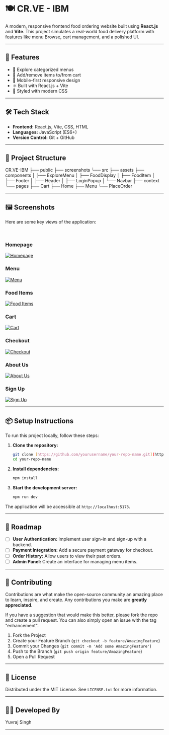 # 🍽️ CR.VE - IBM

A modern, responsive frontend food ordering website built using **React.js** and **Vite**. 
This project simulates a real-world food delivery platform with features like menu Browse, cart management, and a polished UI.

---

## 🚀 Features

- 🧭 Explore categorized menus  
- 🛒 Add/remove items to/from cart  
- 📱 Mobile-first responsive design  
- ⚛️ Built with React.js + Vite  
- 🎨 Styled with modern CSS  

---

## 🛠️ Tech Stack

- **Frontend:** React.js, Vite, CSS, HTML  
- **Languages:** JavaScript (ES6+)  
- **Version Control:** Git + GitHub  

---

## 📂 Project Structure

CR.VE-IBM
├── public
├── screenshots
└── src
    ├── assets
    ├── components
    │   ├── ExploreMenu
    │   ├── FoodDisplay
    │   ├── FoodItem
    │   ├── Footer
    │   ├── Header
    │   ├── LoginPopup
    │   └── Navbar
    ├── context
    └── pages
        ├── Cart
        ├── Home
        ├── Menu
        └── PlaceOrder

---

## 🖼️ Screenshots

Here are some key views of the application:

<br/>

### Homepage
[![Homepage](screenshots/home_page.png)](screenshots/home_page.png)

### Menu
[![Menu](screenshots/menu.png)](screenshots/menu.png)

### Food Items
[![Food Items](screenshots/food_items.png)](screenshots/food_items.png)

### Cart
[![Cart](screenshots/cart.png)](screenshots/cart.png)

### Checkout
[![Checkout](screenshots/checkout.png)](screenshots/checkout.png)

### About Us
[![About Us](screenshots/about_us.png)](screenshots/about_us.png)

### Sign Up
[![Sign Up](screenshots/sign_up.png)](screenshots/sign_up.png)

---

## 📦 Setup Instructions

To run this project locally, follow these steps:

1.  **Clone the repository:**
    ```bash
    git clone [https://github.com/yourusername/your-repo-name.git](https://github.com/yourusername/your-repo-name.git)
    cd your-repo-name
    ```

2.  **Install dependencies:**
    ```bash
    npm install
    ```

3.  **Start the development server:**
    ```bash
    npm run dev
    ```

The application will be accessible at `http://localhost:5173`.

---

## 🎯 Roadmap

* [ ] **User Authentication:** Implement user sign-in and sign-up with a backend.
* [ ] **Payment Integration:** Add a secure payment gateway for checkout.
* [ ] **Order History:** Allow users to view their past orders.
* [ ] **Admin Panel:** Create an interface for managing menu items.

---

## 🤝 Contributing

Contributions are what make the open-source community an amazing place to learn, inspire, and create. Any contributions you make are **greatly appreciated**.

If you have a suggestion that would make this better, please fork the repo and create a pull request. You can also simply open an issue with the tag "enhancement".

1.  Fork the Project
2.  Create your Feature Branch (`git checkout -b feature/AmazingFeature`)
3.  Commit your Changes (`git commit -m 'Add some AmazingFeature'`)
4.  Push to the Branch (`git push origin feature/AmazingFeature`)
5.  Open a Pull Request

---

## 📄 License

Distributed under the MIT License. See `LICENSE.txt` for more information.

---

## 👨‍💻 Developed By

Yuvraj Singh

---